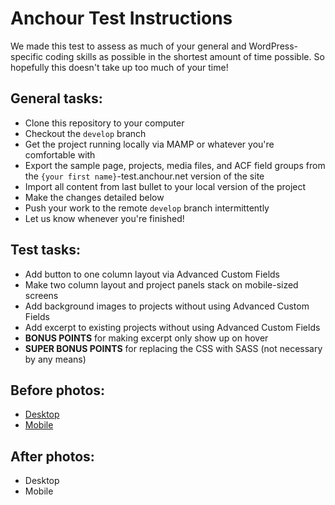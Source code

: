 # Anchour Test Instructions

We made this test to assess as much of your general and WordPress-specific coding skills as possible in the shortest amount of time possible. So hopefully this doesn't take up too much of your time!

## General tasks:

* Clone this repository to your computer
* Checkout the ```develop``` branch
* Get the project running locally via MAMP or whatever you're comfortable with
* Export the sample page, projects, media files, and ACF field groups from the ```{your first name}```-test.anchour.net version of the site
* Import all content from last bullet to your local version of the project
* Make the changes detailed below
* Push your work to the remote ```develop``` branch intermittently
* Let us know whenever you're finished!

## Test tasks:

* Add button to one column layout via Advanced Custom Fields
* Make two column layout and project panels stack on mobile-sized screens
* Add background images to projects without using Advanced Custom Fields
* Add excerpt to existing projects without using Advanced Custom Fields
* **BONUS POINTS** for making excerpt only show up on hover
* **SUPER BONUS POINTS** for replacing the CSS with SASS (not necessary by any means)

## Before photos:

* [Desktop](screenshots/before-desktop.png)
* [Mobile](screenshots/before-mobile.png)

## After photos:

* Desktop
* Mobile
